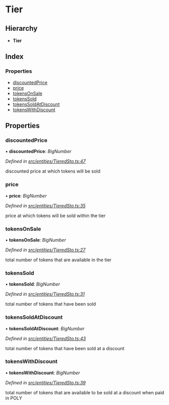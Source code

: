 # Tier

## Hierarchy

* **Tier**

## Index

### Properties

* [discountedPrice](_entities_tieredsto_.tier.md#discountedprice)
* [price](_entities_tieredsto_.tier.md#price)
* [tokensOnSale](_entities_tieredsto_.tier.md#tokensonsale)
* [tokensSold](_entities_tieredsto_.tier.md#tokenssold)
* [tokensSoldAtDiscount](_entities_tieredsto_.tier.md#tokenssoldatdiscount)
* [tokensWithDiscount](_entities_tieredsto_.tier.md#tokenswithdiscount)

## Properties

### discountedPrice

• **discountedPrice**: _BigNumber_

_Defined in_ [_src/entities/TieredSto.ts:47_](https://github.com/PolymathNetwork/polymath-sdk/blob/550676f/src/entities/TieredSto.ts#L47)

discounted price at which tokens will be sold

### price

• **price**: _BigNumber_

_Defined in_ [_src/entities/TieredSto.ts:35_](https://github.com/PolymathNetwork/polymath-sdk/blob/550676f/src/entities/TieredSto.ts#L35)

price at which tokens will be sold within the tier

### tokensOnSale

• **tokensOnSale**: _BigNumber_

_Defined in_ [_src/entities/TieredSto.ts:27_](https://github.com/PolymathNetwork/polymath-sdk/blob/550676f/src/entities/TieredSto.ts#L27)

total number of tokens that are available in the tier

### tokensSold

• **tokensSold**: _BigNumber_

_Defined in_ [_src/entities/TieredSto.ts:31_](https://github.com/PolymathNetwork/polymath-sdk/blob/550676f/src/entities/TieredSto.ts#L31)

total number of tokens that have been sold

### tokensSoldAtDiscount

• **tokensSoldAtDiscount**: _BigNumber_

_Defined in_ [_src/entities/TieredSto.ts:43_](https://github.com/PolymathNetwork/polymath-sdk/blob/550676f/src/entities/TieredSto.ts#L43)

total number of tokens that have been sold at a discount

### tokensWithDiscount

• **tokensWithDiscount**: _BigNumber_

_Defined in_ [_src/entities/TieredSto.ts:39_](https://github.com/PolymathNetwork/polymath-sdk/blob/550676f/src/entities/TieredSto.ts#L39)

total number of tokens that are available to be sold at a discount when paid in POLY

